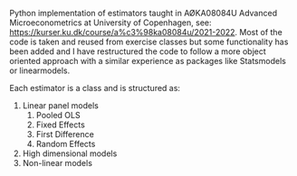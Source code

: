Python implementation of estimators taught in AØKA08084U Advanced Microeconometrics at University of Copenhagen, see: https://kurser.ku.dk/course/a%c3%98ka08084u/2021-2022. Most of the code is taken and reused from exercise classes but some functionality has been added and I have restructured the code to follow a more object oriented approach with a similar experience as packages like Statsmodels or linearmodels. 

Each estimator is a class and is structured as:

1. Linear panel models
    1. Pooled OLS
    2. Fixed Effects
    3. First Difference
    4. Random Effects
2. High dimensional models
3. Non-linear models
